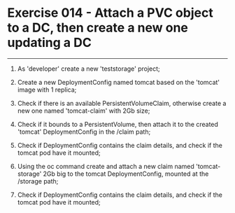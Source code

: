 # Exercise 014 - Attach a PVC object to a DC, then create a new one updating a DC

---

1. As 'developer' create a new 'teststorage' project;

2. Create a new DeploymentConfig named tomcat based on the 'tomcat' image with
   1 replica;

3. Check if there is an available PersistentVolumeClaim, otherwise create a
   new one named 'tomcat-claim' with 2Gb size;

4. Check if it bounds to a PersistentVolume, then attach it to the created
   'tomcat' DeploymentConfig in the /claim path;

5. Check if DeploymentConfig contains the claim details, and check if the
   tomcat pod have it mounted;

6. Using the oc command create and attach a new claim named 'tomcat-storage'
   2Gb big to the tomcat DeploymentConfig, mounted at the /storage path;

7. Check if DeploymentConfig contains the claim details, and check if the
   tomcat pod have it mounted;
